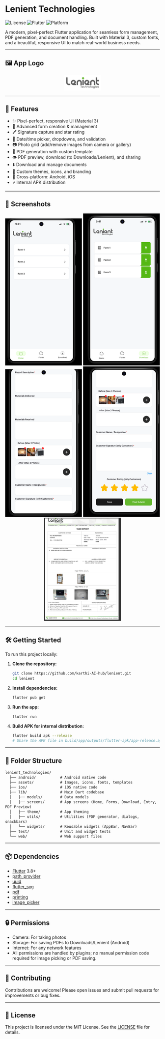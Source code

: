 # Lenient Technologies

![License](https://img.shields.io/github/license/karthi-AI-hub/lenient)
![Flutter](https://img.shields.io/badge/Flutter-3.8.1-blue)
![Platform](https://img.shields.io/badge/Platform-Android%20%7C%20iOS-green)

A modern, pixel-perfect Flutter application for seamless form management, PDF generation, and document handling. Built with Material 3, custom fonts, and a beautiful, responsive UI to match real-world business needs. 

---

## 🖼️ App Logo

<p align="center">
  <img src="assets/logo.png" alt="App Logo" width="120" />
</p>

---

## 🚀 Features

- ✨ Pixel-perfect, responsive UI (Material 3)
- 📝 Advanced form creation & management
- 🖊️ Signature capture and star rating
- 📅 Date/time picker, dropdowns, and validation
- 📷 Photo grid (add/remove images from camera or gallery)
- 📄 PDF generation with custom template
- 👁️ PDF preview, download (to Downloads/Lenient), and sharing
- ⬇️ Download and manage documents
- 🎨 Custom themes, icons, and branding
- 🔄 Cross-platform: Android, iOS
- ⚡ Internal APK distribution

---

## 📸 Screenshots

<p align="center">
  <img src="screenshots/screenshot_home.png" alt="Home Screen" width="250" />
  <img src="screenshots/screenshot_downloads.png" alt="Download Screen" width="250" />
  <img src="screenshots/screenshot_form_entry2.png" alt="Form Entry 2" width="250" />
  <img src="screenshots/screenshot_form_entry3.png" alt="Form Entry 3" width="250" />
  <img src="screenshots/image.png" alt="Generated PDF" width="250" />
</p>

---

## 🛠️ Getting Started

To run this project locally:

1. **Clone the repository:**
   ```bash
   git clone https://github.com/karthi-AI-hub/lenient.git
   cd lenient
   ```
2. **Install dependencies:**
   ```bash
   flutter pub get
   ```
3. **Run the app:**
   ```bash
   flutter run
   ```
4. **Build APK for internal distribution:**
   ```bash
   flutter build apk --release
   # Share the APK file in build/app/outputs/flutter-apk/app-release.apk
   ```

---

## 📁 Folder Structure

```
lenient_technologies/
  ├── android/           # Android native code
  ├── assets/            # Images, icons, fonts, templates
  ├── ios/               # iOS native code
  ├── lib/               # Main Dart codebase
  │   ├── models/        # Data models
  │   ├── screens/       # App screens (Home, Forms, Download, Entry, PDF Preview)
  │   ├── theme/         # App theming
  │   ├── utils/         # Utilities (PDF generator, dialogs, snackbars)
  │   └── widgets/       # Reusable widgets (AppBar, NavBar)
  ├── test/              # Unit and widget tests
  └── web/               # Web support files
```

---

## 📦 Dependencies

- [Flutter](https://flutter.dev/) 3.8+
- [path_provider](https://pub.dev/packages/path_provider)
- [uuid](https://pub.dev/packages/uuid)
- [flutter_svg](https://pub.dev/packages/flutter_svg)
- [pdf](https://pub.dev/packages/pdf)
- [printing](https://pub.dev/packages/printing)
- [image_picker](https://pub.dev/packages/image_picker)

---

## 🔒 Permissions

- Camera: For taking photos
- Storage: For saving PDFs to Downloads/Lenient (Android)
- Internet: For any network features
- All permissions are handled by plugins; no manual permission code required for image picking or PDF saving.

---

## 🤝 Contributing

Contributions are welcome! Please open issues and submit pull requests for improvements or bug fixes.

---

## 📄 License

This project is licensed under the MIT License. See the [LICENSE](LICENSE) file for details.
